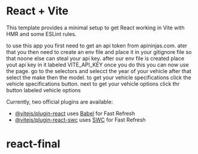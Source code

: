# React + Vite

This template provides a minimal setup to get React working in Vite with HMR and some ESLint rules.

to use this app you first need to get an api token from apininjas.com. ater that you then need to create an env file and place it in your gitignore file so that noone else can steal your api key. after our env file is created place yout api key in it labeled VITE_API_KEY once you do this you can now use the page. go to the selectors and selecct the year of your vehicle after that select the make then the model. to get your vehicle specifications click the vehicle specifications button. next to get your vehicle options click thr button labeled vehicle options

Currently, two official plugins are available:

- [@vitejs/plugin-react](https://github.com/vitejs/vite-plugin-react/blob/main/packages/plugin-react/README.md) uses [Babel](https://babeljs.io/) for Fast Refresh
- [@vitejs/plugin-react-swc](https://github.com/vitejs/vite-plugin-react-swc) uses [SWC](https://swc.rs/) for Fast Refresh
# react-final
